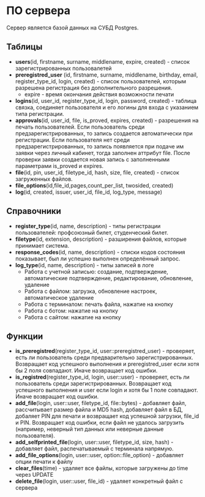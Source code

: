 # ПО сервера

Сервер является базой данных на СУБД Postgres.


## Таблицы
* **users**(id, firstname, surname, middlename, expire, created) - список зарегистрированных пользовалетей
* **preregistred_user** (id, firstname, surname, middlename, birthday, email, register_type_id, login, created) - список пользователей, которым разрешена регистрация без дополнительного разрешения.
  * expire - время окончания действия возможности печати
* **logins**(id, user_id, register_type_id, login, password, created) - таблица связка, соединяет пользователя и его логины для входа с указанием типа регистрации.
* **approvals**(id, user_id, file, is_proved, expires, created) - разрешения на печать пользователей. Если пользователь среди предзарегистрированных, то запись создается автоматически при регистрации. Если пользователя нет среди предзарегистрированных, то запись появляется при подаче им заявки через личный кабинет, тогда заполнен аттрибут file. После проверки заявки создается новая запись с заполненными параметрами is_proved и expires. 
* **file**(id, pin, user_id, filetype_id, hash, size, file, created) - список загруженных файлов. 
* **file_options**(id,file_id,pages,count_per_list, twosided, created)
* **log**(id, created, issuer, user_id, file_id, log_type, message)


## Справочники
* **register_type**(id, name, description) - типы регистрации пользователей: профсоюзный билет, студенческий билет.
* **filetype**(id, extension, description) - разширения файлов, которые принимает система.
* **response_codes**(id, name, description) - списки кодов состояния показывает, был ли успешно выполнен определённый запрос. 
* **log_type**(id, name, description) - типы записей в логе
  * Работа с учетной записью: создание, подтверждение, автоматические подтверждение, редактирование, обновление, удаление
  * Работа с файлом: загрузка, обновление настроек, автоматическое удаление
  * Работа с терминалом: печать файла, нажатие на кнопку
  * Работа с ботом: нажатие на кнопку
  * Работа с сайтом: нажатие на кнопку


## Функции
* **is_preregistred**(register_type_id, user::preregistred_user) - проверяет, есть ли пользователь среди предварительно зарегистрированных. Возвращает код успешного выполнения и preregistred_user если хотя бы 2 поля совпадают. Иначе возвращает код ошибки.
* **is_registred**(register_type_id, login, user::user) - проверяет, есть ли пользователь среди зарегистрированных. Возвращает код успешного выполнения и user если login и хотя бы 1 поле совпадают. Иначе возвращает код ошибки.
* **add_file**(login, user::user, filetype_id, file::bytes) - добавляет файл, рассчитывает размер файла и MD5 hash, добавляет файл в БД, добаляет PIN для печати и возвращает код успешной загрузки, file_id и PIN. Возвращает код ошибки, если файл не удалось загрузить (например, неверный тип данных или неверные данные пользователя).
* **add_selfprinted_file**(login, user::user, filetype_id, size, hash) - добавляет файл, распечатываемый с терминала напрямую. 
* **add_file_options**(login, user::user, option::file_option) - добавляет опции печати к файлу
* **clear_files**(time) - удаляет все файлы, которые загружены до time через UPDATE 
* **delete_file**(login, user::user, file_id) - удаляет конкретный файл с сервера

